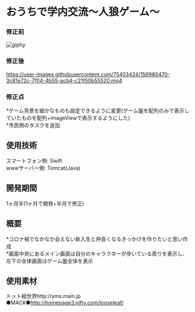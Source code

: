おうちで学内交流〜人狼ゲーム〜
========================

### 修正前  
![giphy](https://user-images.githubusercontent.com/75403424/144698706-69af9517-383b-49f9-bd0f-8de241e03225.gif)  
### 修正後  
https://user-images.githubusercontent.com/75403424/156980470-3c81e72c-7f04-4b55-acb4-c21f50b55520.mp4  
### 修正点  
*ゲーム背景を細かなものも設定できるように変更(ゲーム盤を配列のみで表示していたものを配列+imageViewで表示するようにした)  
*市民側のタスクを追加  

使用技術  
------
スマートフォン側: Swift  
wwwサーバー側: Tomcat(Java)  

開発期間  
------
1ヶ月半(1ヶ月で開発+半月で修正)  

概要  
---
*コロナ禍でなかなか会えない新入生と仲良くなるきっかけを作りたいと思い作成  
*画面中央にあるメイン画面は自分のキャラクターが歩いている周りを表示し、左下の全体画面はゲーム盤全体を表示  

使用素材  
------
ドット絵世界http://yms.main.jp  
●MACK●http://homepage3.nifty.com/looseleaf/  
